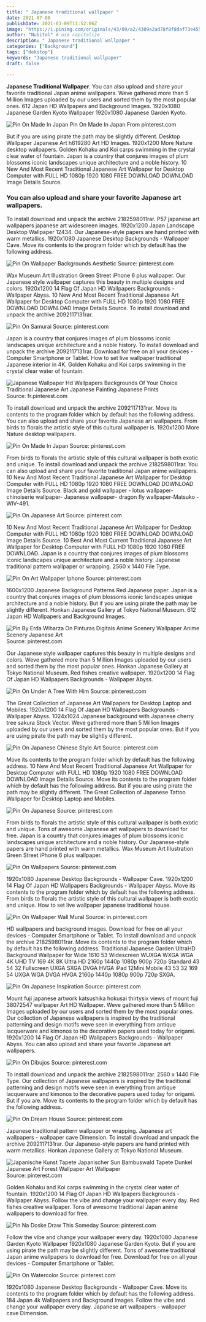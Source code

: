 ```yaml
---
title: " Japanese traditional wallpaper "
date: 2021-07-08
publishDate: 2021-03-09T11:52:06Z
image: "https://i.pinimg.com/originals/43/09/a2/4309a2ad78f8f8daf73e455cafa6bedd.jpg"
author: "Nubitol" # use capitalize
description: " Japanese traditional wallpaper "
categories: ["Background"]
tags: ["dekstop"]
keywords: "Japanese traditional wallpaper"
draft: false

---
```



**Japanese Traditional Wallpaper**. You can also upload and share your favorite traditional Japan anime wallpapers. Weve gathered more than 5 Million Images uploaded by our users and sorted them by the most popular ones. 612 Japan HD Wallpapers and Background Images. 1920x1080 Japanese Garden Kyoto Wallpaper 1920x1080 Japanese Garden Kyoto.

![Pin On Made In Japan](https://i.pinimg.com/originals/05/15/de/0515dec521bf8bd44cba4b9d7657693d.jpg "Pin On Made In Japan")
Pin On Made In Japan From pinterest.com


But if you are using pirate the path may be slightly different. Desktop Wallpaper Japanese Art h619280 Art HD Images. 1920x1200 More Nature desktop wallpapers. Golden Kohaku and Koi carps swimming in the crystal clear water of fountain. Japan is a country that conjures images of plum blossoms iconic landscapes unique architecture and a noble history. 10 New And Most Recent Traditional Japanese Art Wallpaper for Desktop Computer with FULL HD 1080p 1920 1080 FREE DOWNLOAD DOWNLOAD Image Details Source.

### You can also upload and share your favorite Japanese art wallpapers.

To install download and unpack the archive 2182598011rar. P57 japanese art wallpapers japanese art widescreen images. 1920x1200 Japan Landscape Desktop Wallpaper 12434. Our Japanese-style papers are hand printed with warm metallics. 1920x1080 Japanese Desktop Backgrounds - Wallpaper Cave. Move its contents to the program folder which by default has the following address.


![Pin On Wallpaper Backgrounds Aesthetic](https://i.pinimg.com/736x/86/d5/5c/86d55c940446bf12de410bbd6599fbd4.jpg "Pin On Wallpaper Backgrounds Aesthetic")
Source: pinterest.com

Wax Museum Art Illustration Green Street iPhone 6 plus wallpaper. Our Japanese style wallpaper captures this beauty in multiple designs and colors. 1920x1200 14 Flag Of Japan HD Wallpapers Backgrounds - Wallpaper Abyss. 10 New And Most Recent Traditional Japanese Art Wallpaper for Desktop Computer with FULL HD 1080p 1920 1080 FREE DOWNLOAD DOWNLOAD Image Details Source. To install download and unpack the archive 2092117131rar.

![Pin On Samurai](https://i.pinimg.com/originals/6a/f1/d1/6af1d157104f74648bc83eeb445a2f35.jpg "Pin On Samurai")
Source: pinterest.com

Japan is a country that conjures images of plum blossoms iconic landscapes unique architecture and a noble history. To install download and unpack the archive 2092117131rar. Download for free on all your devices - Computer Smartphone or Tablet. How to set live wallpaper traditional Japanese interior in 4K. Golden Kohaku and Koi carps swimming in the crystal clear water of fountain.

![Japanese Wallpaper Hd Wallpapers Backgrounds Of Your Choice Traditional Japanese Art Japanese Painting Japanese Prints](https://i.pinimg.com/originals/c0/7f/1e/c07f1ec97f21c477e1416fbb1f0cfd4d.jpg "Japanese Wallpaper Hd Wallpapers Backgrounds Of Your Choice Traditional Japanese Art Japanese Painting Japanese Prints")
Source: fr.pinterest.com

To install download and unpack the archive 2092117131rar. Move its contents to the program folder which by default has the following address. You can also upload and share your favorite Japanese art wallpapers. From birds to florals the artistic style of this cultural wallpaper is. 1920x1200 More Nature desktop wallpapers.

![Pin On Made In Japan](https://i.pinimg.com/originals/05/15/de/0515dec521bf8bd44cba4b9d7657693d.jpg "Pin On Made In Japan")
Source: pinterest.com

From birds to florals the artistic style of this cultural wallpaper is both exotic and unique. To install download and unpack the archive 2182598011rar. You can also upload and share your favorite traditional Japan anime wallpapers. 10 New And Most Recent Traditional Japanese Art Wallpaper for Desktop Computer with FULL HD 1080p 1920 1080 FREE DOWNLOAD DOWNLOAD Image Details Source. Black and gold wallpaper - lotus wallpaper- chinoiserie wallpaper- Japanese wallpaper- dragon fly wallpaper-Matsuko - WIV-491.

![Pin On Japanese Art](https://i.pinimg.com/originals/94/ff/4d/94ff4d61183eedd2788143cf5688383c.jpg "Pin On Japanese Art")
Source: pinterest.com

10 New And Most Recent Traditional Japanese Art Wallpaper for Desktop Computer with FULL HD 1080p 1920 1080 FREE DOWNLOAD DOWNLOAD Image Details Source. 10 Best And Most Current Traditional Japanese Art Wallpaper for Desktop Computer with FULL HD 1080p 1920 1080 FREE DOWNLOAD. Japan is a country that conjures images of plum blossoms iconic landscapes unique architecture and a noble history. Japanese traditional pattern wallpaper or wrapping. 2560 x 1440 File Type.

![Pin On Art Wallpaper Iphone](https://i.pinimg.com/originals/4a/bd/95/4abd95cb1aa8d06314634331a3b3b56b.jpg "Pin On Art Wallpaper Iphone")
Source: pinterest.com

1600x1200 Japanese Background Patterns Red Japanese paper. Japan is a country that conjures images of plum blossoms iconic landscapes unique architecture and a noble history. But if you are using pirate the path may be slightly different. Honkan Japanese Gallery at Tokyo National Museum. 612 Japan HD Wallpapers and Background Images.

![Pin By Erda Wiharza On Pinturas Digitais Anime Scenery Wallpaper Anime Scenery Japanese Art](https://i.pinimg.com/originals/20/7c/6d/207c6df045730395c3190a7ee17dab20.jpg "Pin By Erda Wiharza On Pinturas Digitais Anime Scenery Wallpaper Anime Scenery Japanese Art")
Source: pinterest.com

Our Japanese style wallpaper captures this beauty in multiple designs and colors. Weve gathered more than 5 Million Images uploaded by our users and sorted them by the most popular ones. Honkan Japanese Gallery at Tokyo National Museum. Red fishes creative wallpaper. 1920x1200 14 Flag Of Japan HD Wallpapers Backgrounds - Wallpaper Abyss.

![Pin On Under A Tree With Him](https://i.pinimg.com/originals/f8/d0/a1/f8d0a15e662d1e3a4357eee0f8df65a1.jpg "Pin On Under A Tree With Him")
Source: pinterest.com

The Great Collection of Japanese Art Wallpapers for Desktop Laptop and Mobiles. 1920x1200 14 Flag Of Japan HD Wallpapers Backgrounds - Wallpaper Abyss. 1024x1024 Japanese background with Japanese cherry tree sakura Stock Vector. Weve gathered more than 5 Million Images uploaded by our users and sorted them by the most popular ones. But if you are using pirate the path may be slightly different.

![Pin On Japanese Chinese Style Art](https://i.pinimg.com/736x/07/5f/57/075f57b5727402fbbd4cd0b3337655d0.jpg "Pin On Japanese Chinese Style Art")
Source: pinterest.com

Move its contents to the program folder which by default has the following address. 10 New And Most Recent Traditional Japanese Art Wallpaper for Desktop Computer with FULL HD 1080p 1920 1080 FREE DOWNLOAD DOWNLOAD Image Details Source. Move its contents to the program folder which by default has the following address. But if you are using pirate the path may be slightly different. The Great Collection of Japanese Tattoo Wallpaper for Desktop Laptop and Mobiles.

![Pin On Japanese](https://i.pinimg.com/originals/9a/a2/37/9aa237d769e341742cc3207f90c1b6bc.jpg "Pin On Japanese")
Source: pinterest.com

From birds to florals the artistic style of this cultural wallpaper is both exotic and unique. Tons of awesome Japanese art wallpapers to download for free. Japan is a country that conjures images of plum blossoms iconic landscapes unique architecture and a noble history. Our Japanese-style papers are hand printed with warm metallics. Wax Museum Art Illustration Green Street iPhone 6 plus wallpaper.

![Pin On Wallpapers](https://i.pinimg.com/originals/26/04/10/2604105038798e29e6624efbe813c672.jpg "Pin On Wallpapers")
Source: pinterest.com

1920x1080 Japanese Desktop Backgrounds - Wallpaper Cave. 1920x1200 14 Flag Of Japan HD Wallpapers Backgrounds - Wallpaper Abyss. Move its contents to the program folder which by default has the following address. From birds to florals the artistic style of this cultural wallpaper is both exotic and unique. How to set live wallpaper japanese traditional house.

![Pin On Wallpaper Wall Mural](https://i.pinimg.com/originals/ca/b3/de/cab3deb92a5c2d2c5e599f2e3a0fa9bd.jpg "Pin On Wallpaper Wall Mural")
Source: in.pinterest.com

HD wallpapers and background images. Download for free on all your devices - Computer Smartphone or Tablet. To install download and unpack the archive 2182598011rar. Move its contents to the program folder which by default has the following address. Traditional Japanese Garden UltraHD Background Wallpaper for Wide 1610 53 Widescreen WUXGA WXGA WGA 4K UHD TV 169 4K 8K Ultra HD 2160p 1440p 1080p 900p 720p Standard 43 54 32 Fullscreen UXGA SXGA DVGA HVGA iPad 12Mini Mobile 43 53 32 169 54 UXGA WGA DVGA HVGA 2160p 1440p 1080p 900p 720p SXGA.

![Pin On Japanese Inspiration](https://i.pinimg.com/originals/f5/c6/aa/f5c6aa33b27355919111d865dfa7b45b.jpg "Pin On Japanese Inspiration")
Source: pinterest.com

Mount fuji japanese artwork katsushika hokusai thirtysix views of mount fuji 38072547 wallpaper Art HD Wallpaper. Weve gathered more than 5 Million Images uploaded by our users and sorted them by the most popular ones. Our collection of Japanese wallpapers is inspired by the traditional patterning and design motifs weve seen in everything from antique lacquerware and kimonos to the decorative papers used today for origami. 1920x1200 14 Flag Of Japan HD Wallpapers Backgrounds - Wallpaper Abyss. You can also upload and share your favorite Japanese art wallpapers.

![Pin On Dibujos](https://i.pinimg.com/originals/85/8f/50/858f5071ec1a2396a5aa064cb7fb0d8b.jpg "Pin On Dibujos")
Source: pinterest.com

To install download and unpack the archive 2182598011rar. 2560 x 1440 File Type. Our collection of Japanese wallpapers is inspired by the traditional patterning and design motifs weve seen in everything from antique lacquerware and kimonos to the decorative papers used today for origami. But if you are. Move its contents to the program folder which by default has the following address.

![Pin On Dream House](https://i.pinimg.com/originals/c1/10/12/c11012c40b81af4c37e544ef762ae1b6.jpg "Pin On Dream House")
Source: pinterest.com

Japanese traditional pattern wallpaper or wrapping. Japanese art wallpapers - wallpaper cave Dimension. To install download and unpack the archive 2092117131rar. Our Japanese-style papers are hand printed with warm metallics. Honkan Japanese Gallery at Tokyo National Museum.

![Japanische Kunst Tapete Japanischer Sun Bambuswald Tapete Dunkel Japanese Art Forest Wallpaper Art Wallpaper](https://i.pinimg.com/originals/72/56/19/72561915eec9c47640b7f6e2c47ad924.jpg "Japanische Kunst Tapete Japanischer Sun Bambuswald Tapete Dunkel Japanese Art Forest Wallpaper Art Wallpaper")
Source: pinterest.com

Golden Kohaku and Koi carps swimming in the crystal clear water of fountain. 1920x1200 14 Flag Of Japan HD Wallpapers Backgrounds - Wallpaper Abyss. Follow the vibe and change your wallpaper every day. Red fishes creative wallpaper. Tons of awesome traditional Japan anime wallpapers to download for free.

![Pin Na Doske Draw This Someday](https://i.pinimg.com/564x/62/8d/ae/628daebb65b17d29bf2ac9aa0c32656d.jpg "Pin Na Doske Draw This Someday")
Source: pinterest.com

Follow the vibe and change your wallpaper every day. 1920x1080 Japanese Garden Kyoto Wallpaper 1920x1080 Japanese Garden Kyoto. But if you are using pirate the path may be slightly different. Tons of awesome traditional Japan anime wallpapers to download for free. Download for free on all your devices - Computer Smartphone or Tablet.

![Pin On Watercolor](https://i.pinimg.com/originals/43/09/a2/4309a2ad78f8f8daf73e455cafa6bedd.jpg "Pin On Watercolor")
Source: pinterest.com

1920x1080 Japanese Desktop Backgrounds - Wallpaper Cave. Move its contents to the program folder which by default has the following address. 184 Japan 4k Wallpapers and Background Images. Follow the vibe and change your wallpaper every day. Japanese art wallpapers - wallpaper cave Dimension.

